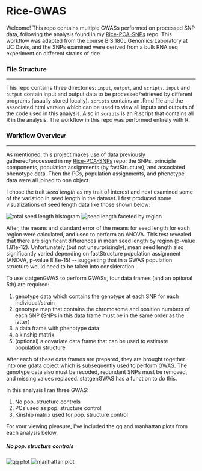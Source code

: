 # Rice-GWAS


Welcome! This repo contains multiple GWASs performed on processed SNP data, following the analysis found in my [Rice-PCA-SNPs](https://github.com/aangush/Rice-PCA-SNPs) repo. This workflow was adapted from the course BIS 180L Genomics Laboratory at UC Davis, and the SNPs examined were derived from a bulk RNA seq experiment on different
strains of rice.

### File Structure
______

This repo contains three directories: `input`, `output`, and `scripts`. `input` and `output` contain input and output data to be processed/retrieved by different programs (usually stored locally). `scripts` contains an .Rmd file and the associated html version which can be used to view all inputs and outputs of the code used in this analysis. Also in `scripts` is an R script that contains all R in the analysis. The workflow in this repo was performed entirely with R.

### Workflow Overview
______

As mentioned, this project makes use of data previously gathered/processed in my [Rice-PCA-SNPs](https://github.com/aangush/Rice-PCA-SNPs) repo: the SNPs, principle components, population assignments (by fastStructure), and associated phenotype data. Then the PCs, population assignments, and phenotype data were all joined to one object. 

I chose the trait _seed length_ as my trait of interest and next examined some of the variation in seed length in the dataset. I first produced some visualizations of seed length data like those shown below:

![total seed length histogram](seed.length_vis.png)
![seed length faceted by region](seed.length.region.vis.png)

After, the means and standard error of the means for seed length for each region were calculated, and used to perform an ANOVA. This test revealed that there are significant differences in mean seed length by region (p-value 1.81e-12). Unfortunately (but not unsurprisingly), mean seed length also significantly varied depending on fastStructure population assignment (ANOVA, p-value 8.8e-15) -- suggesting that in a GWAS population structure would need to be taken into consideration.

To use statgenGWAS to perform GWASs, four data frames (and an optional 5th) are required:

1. genotype data which contains the genotype at each SNP for each individual/strain
2.  genotype map that contains the chromosome and position numbers of each SNP (SNPs in this data frame must be in the same order as the latter)
3. a data frame with phenotype data
4. a kinship matrix
5. (optional) a covariate data frame that can be used to estimate population structure

After each of these data frames are prepared, they are brought together into one gdata object which is subsequently used to perform GWAS. The genotype data also
must be recoded, redundant SNPs must be removed, and missing values replaced. statgenGWAS has a function to do this. 

In this analysis I ran three GWAS: 

1. No pop. structure controls
2. PCs used as pop. structure control
3. Kinship matrix used for pop. structure control

For your viewing pleasure, I've included the qq and manhattan plots from each analysis below.

##### No pop. structure controls
![qq plot](gwas_nocorrect_qq.png)
![manhattan plot](gwas_nocorrect_man.png)
